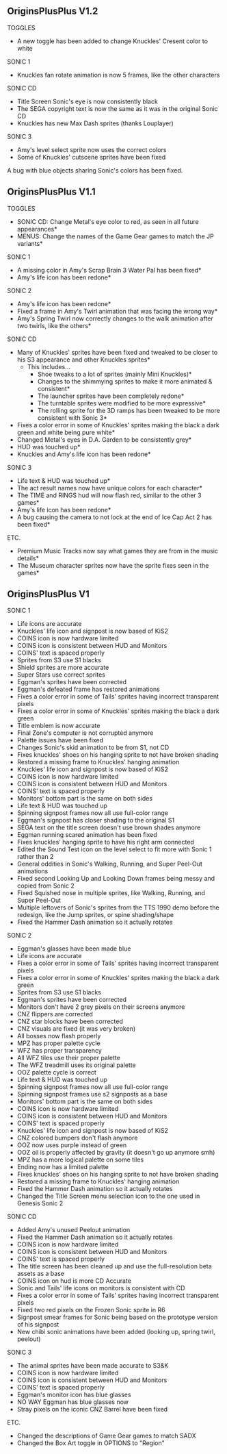 ## OriginsPlusPlus V1.2
TOGGLES
- A new toggle has been added to change Knuckles' Cresent color to white

SONIC 1
- Knuckles fan rotate animation is now 5 frames, like the other characters

SONIC CD
- Title Screen Sonic's eye is now consistently black
- The SEGA copyright text is now the same as it was in the original Sonic CD
- Knuckles has new Max Dash sprites (thanks Louplayer)

SONIC 3
- Amy's level select sprite now uses the correct colors
- Some of Knuckles' cutscene sprites have been fixed

A bug with blue objects sharing Sonic's colors has been fixed.
  

## OriginsPlusPlus V1.1
TOGGLES
- SONIC CD: Change Metal's eye color to red, as seen in all future appearances*
- MENUS: Change the names of the Game Gear games to match the JP variants*

SONIC 1
- A missing color in Amy's Scrap Brain 3 Water Pal has been fixed*
- Amy's life icon has been redone*

SONIC 2
- Amy's life icon has been redone*
- Fixed a frame in Amy's Twirl animation that was facing the wrong way*
- Amy's Spring Twirl now correctly changes to the walk animation after two twirls, like the others*

SONIC CD
- Many of Knuckles' sprites have been fixed and tweaked to be closer to his S3 appearance and other Knuckles sprites*
	- This Includes...
		- Shoe tweaks to a lot of sprites (mainly Mini Knuckles)*
		- Changes to the shimmying sprites to make it more animated & consistent*
		- The launcher sprites have been completely redone*
		- The turntable sprites were modified to be more expressive*
		- The rolling sprite for the 3D ramps has been tweaked to be more consistent with Sonic 3*
- Fixes a color error in some of Knuckles' sprites making the black a dark green and white being pure white*
- Changed Metal's eyes in D.A. Garden to be consistently grey*
- HUD was touched up*
- Knuckles and Amy's life icon has been redone*

SONIC 3
- Life text & HUD was touched up*
- The act result names now have unique colors for each character*
- The TIME and RINGS hud will now flash red, similar to the other 3 games*
- Amy's life icon has been redone*
- A bug causing the camera to not lock at the end of Ice Cap Act 2 has been fixed*

ETC.
- Premium Music Tracks now say what games they are from in the music details*
- The Museum character sprites now have the sprite fixes seen in the games*


## OriginsPlusPlus V1
SONIC 1
- Life icons are accurate
- Knuckles' life icon and signpost is now based of KiS2
- COINS icon is now hardware limited
- COINS icon is consistent between HUD and Monitors
- COINS' text is spaced properly
- Sprites from S3 use S1 blacks
- Shield sprites are more accurate
- Super Stars use correct sprites
- Eggman's sprites have been corrected
- Eggman's defeated frame has restored animations
- Fixes a color error in some of Tails' sprites having incorrect transparent pixels
- Fixes a color error in some of Knuckles' sprites making the black a dark green
- Title emblem is now accurate
- Final Zone's computer is not corrupted anymore
- Palette issues have been fixed
- Changes Sonic's skid animation to be from S1, not CD
- Fixes knuckles' shoes on his hanging sprite to not have broken shading
- Restored a missing frame to Knuckles' hanging animation
- Knuckles' life icon and signpost is now based of KiS2
- COINS icon is now hardware limited
- COINS icon is consistent between HUD and Monitors
- COINS' text is spaced properly
- Monitors' bottom part is the same on both sides
- Life text & HUD was touched up
- Spinning signpost frames now all use full-color range
- Eggman's signpost has closer shading to the original S1
- SEGA text on the title screen doesn't use brown shades anymore
- Eggman running scared animation has been fixed
- Fixes knuckles' hanging sprite to have his right arm connected
- Edited the Sound Test icon on the level select to fit more with Sonic 1 rather than 2
- General oddities in Sonic's Walking, Running, and Super Peel-Out animations
- Fixed second Looking Up and Looking Down frames being messy and copied from Sonic 2
- Fixed Squished nose in multiple sprites, like Walking, Running, and Super Peel-Out
- Multiple leftovers of Sonic's sprites from the TTS 1990 demo before the redesign, like the Jump sprites, or spine shading/shape
- Fixed the Hammer Dash animation so it actually rotates


SONIC 2
- Eggman's glasses have been made blue
- Life icons are accurate
- Fixes a color error in some of Tails' sprites having incorrect transparent pixels
- Fixes a color error in some of Knuckles' sprites making the black a dark green
- Sprites from S3 use S1 blacks
- Eggman's sprites have been corrected
- Monitors don't have 2 grey pixels on their screens anymore
- CNZ flippers are corrected
- CNZ star blocks have been corrected
- CNZ visuals are fixed (it was very broken)
- All bosses now flash properly
- MPZ has proper palette cycle
- WFZ has proper transparency
- All WFZ tiles use their proper palette
- The WFZ treadmill uses its original palette
- OOZ palette cycle is correct
- Life text & HUD was touched up
- Spinning signpost frames now all use full-color range
- Spinning signpost frames use s2 signposts as a base
- Monitors' bottom part is the same on both sides
- COINS icon is now hardware limited
- COINS icon is consistent between HUD and Monitors
- COINS' text is spaced properly
- Knuckles' life icon and signpost is now based of KiS2
- CNZ colored bumpers don't flash anymore
- OOZ now uses purple instead of green 
- OOZ oil is properly affected by gravity (it doesn't go up anymore smh)
- MPZ has a more logical palette on some tiles
- Ending now has a limited palette
- Fixes knuckles' shoes on his hanging sprite to not have broken shading
- Restored a missing frame to Knuckles' hanging animation
- Fixed the Hammer Dash animation so it actually rotates
- Changed the Title Screen menu selection icon to the one used in Genesis Sonic 2


SONIC CD
- Added Amy's unused Peelout animation
- Fixed the Hammer Dash animation so it actually rotates
- COINS icon is now hardware limited
- COINS icon is consistent between HUD and Monitors
- COINS' text is spaced properly
- The title screen has been cleaned up and use the full-resolution beta assets as a base
- COINS icon on hud is more CD Accurate	
- Sonic and Tails' life icons on monitors is consistent with CD
- Fixes a color error in some of Tails' sprites having incorrect transparent pixels
- Fixed two red pixels on the Frozen Sonic sprite in R6
- Signpost smear frames for Sonic being based on the prototype version of his signpost
- New chibi sonic animations have been added (looking up, spring twirl, peelout)


SONIC 3
- The animal sprites have been made accurate to S3&K
- COINS icon is now hardware limited
- COINS icon is consistent between HUD and Monitors
- COINS' text is spaced properly
- Eggman's monitor icon has blue glasses
- NO WAY Eggman has blue glasses now
- Stray pixels on the iconic CNZ Barrel have been fixed


ETC.
- Changed the descriptions of Game Gear games to match SADX
- Changed the Box Art toggle in OPTIONS to "Region"

